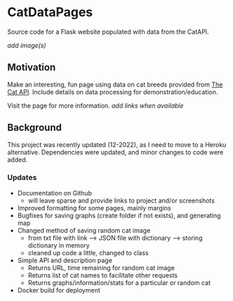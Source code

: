 # CatDataPages
Source code for a Flask website populated with data from the CatAPI.

*add image(s)*

## Motivation
Make an interesting, fun page using data on cat breeds provided from [The Cat API](https://thecatapi.com/). Include details on data processing for demonstration/education.

Visit the page for more information. *add links when available*


## Background
This project was recently updated (12-2022), as I need to move to a Heroku alternative. Dependencies were updated, and minor changes to code were added.

### Updates

 * Documentation on Github
   * will leave sparse and provide links to project and/or screenshots
 * Improved formatting for some pages, mainly margins
 * Bugfixes for saving graphs (create folder if not exists), and generating map
 * Changed method of saving random cat image
   * from txt file with link --> JSON file with dictionary --> storing dictionary in memory
   * cleaned up code a little, changed to class
 * Simple API and description page
   * Returns URL, time remaining for random cat image
   * Returns list of cat names to facilitate other requests
   * Returns graphs/information/stats for a particular or random cat
  * Docker build for deployment
